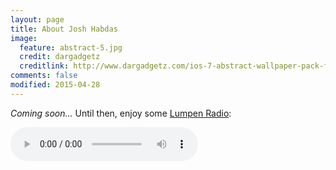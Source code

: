 ```yaml
---
layout: page
title: About Josh Habdas
image:
  feature: abstract-5.jpg
  credit: dargadgetz
  creditlink: http://www.dargadgetz.com/ios-7-abstract-wallpaper-pack-for-iphone-5-and-ipod-touch-retina/
comments: false
modified: 2015-04-28
---
```


*Coming soon...* Until then, enjoy some <a href="http://lumpenradio.com/" target="_blank" rel="nofollow">Lumpen Radio</a>:

<audio src="http://50.7.99.155:7416/;stream/1" preload="auto" controls></audio>

